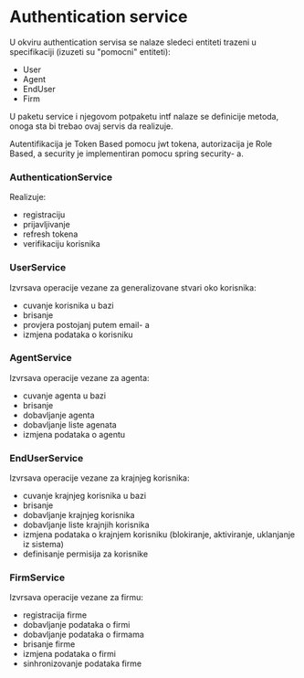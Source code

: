 # Authentication service
U okviru authentication servisa se nalaze sledeci entiteti trazeni u specifikaciji (izuzeti su "pomocni" entiteti):
* User
* Agent
* EndUser
* Firm

U paketu service i njegovom potpaketu intf nalaze se definicije metoda, onoga sta bi trebao ovaj servis da realizuje.

Autentifikacija je Token Based pomocu jwt tokena, autorizacija je Role Based, a security je implementiran pomocu spring security- a.
### AuthenticationService
Realizuje:
* registraciju
* prijavljivanje
* refresh tokena 
* verifikaciju korisnika

### UserService
Izvrsava operacije vezane za generalizovane stvari oko korisnika:
* cuvanje korisnika u bazi
* brisanje
* provjera postojanj putem email- a
* izmjena podataka o korisniku

### AgentService
Izvrsava operacije vezane za agenta:
* cuvanje agenta u bazi
* brisanje
* dobavljanje agenta
* dobavljanje liste agenata
* izmjena podataka o agentu

### EndUserService
Izvrsava operacije vezane za krajnjeg korisnika:
* cuvanje krajnjeg korisnika u bazi
* brisanje
* dobavljanje krajnjeg korisnika
* dobavljanje liste krajnjih korisnika
* izmjena podataka o krajnjem korisniku (blokiranje, aktiviranje, uklanjanje iz sistema)
* definisanje permisija za korisnike

### FirmService
Izvrsava operacije vezane za firmu:
* registracija firme
* dobavljanje podataka o firmi
* dobavljanje podataka o firmama
* brisanje firme
* izmjena podataka o firmi
* sinhronizovanje podataka firme
